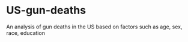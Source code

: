 # US-gun-deaths
An analysis of gun deaths in the US based on factors such as age, sex, race, education

